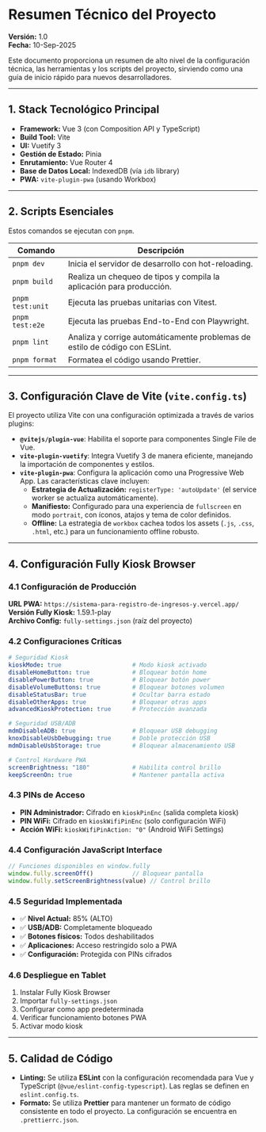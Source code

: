 # Resumen Técnico del Proyecto

**Versión:** 1.0  
**Fecha:** 10-Sep-2025

Este documento proporciona un resumen de alto nivel de la configuración técnica, las herramientas y los scripts del proyecto, sirviendo como una guía de inicio rápido para nuevos desarrolladores.

---

## 1. Stack Tecnológico Principal

- **Framework:** Vue 3 (con Composition API y TypeScript)
- **Build Tool:** Vite
- **UI:** Vuetify 3
- **Gestión de Estado:** Pinia
- **Enrutamiento:** Vue Router 4
- **Base de Datos Local:** IndexedDB (vía `idb` library)
- **PWA:** `vite-plugin-pwa` (usando Workbox)

---

## 2. Scripts Esenciales

Estos comandos se ejecutan con `pnpm`.

| Comando | Descripción |
|---|---|
| `pnpm dev` | Inicia el servidor de desarrollo con hot-reloading. |
| `pnpm build` | Realiza un chequeo de tipos y compila la aplicación para producción. |
| `pnpm test:unit` | Ejecuta las pruebas unitarias con Vitest. |
| `pnpm test:e2e` | Ejecuta las pruebas End-to-End con Playwright. |
| `pnpm lint` | Analiza y corrige automáticamente problemas de estilo de código con ESLint. |
| `pnpm format` | Formatea el código usando Prettier. |

---

## 3. Configuración Clave de Vite (`vite.config.ts`)

El proyecto utiliza Vite con una configuración optimizada a través de varios plugins:

-   **`@vitejs/plugin-vue`**: Habilita el soporte para componentes Single File de Vue.
-   **`vite-plugin-vuetify`**: Integra Vuetify 3 de manera eficiente, manejando la importación de componentes y estilos.
-   **`vite-plugin-pwa`**: Configura la aplicación como una Progressive Web App. Las características clave incluyen:
    -   **Estrategia de Actualización:** `registerType: 'autoUpdate'` (el service worker se actualiza automáticamente).
    -   **Manifiesto:** Configurado para una experiencia de `fullscreen` en modo `portrait`, con íconos, atajos y tema de color definidos.
    -   **Offline:** La estrategia de `workbox` cachea todos los assets (`.js`, `.css`, `.html`, etc.) para un funcionamiento offline robusto.

---

## 4. Configuración Fully Kiosk Browser

### **4.1 Configuración de Producción**
**URL PWA:** `https://sistema-para-registro-de-ingresos-y.vercel.app/`  
**Versión Fully Kiosk:** 1.59.1-play  
**Archivo Config:** `fully-settings.json` (raíz del proyecto)

### **4.2 Configuraciones Críticas**
```yaml
# Seguridad Kiosk
kioskMode: true                    # Modo kiosk activado
disableHomeButton: true            # Bloquear botón home
disablePowerButton: true           # Bloquear botón power
disableVolumeButtons: true         # Bloquear botones volumen
disableStatusBar: true             # Ocultar barra estado
disableOtherApps: true             # Bloquear otras apps
advancedKioskProtection: true      # Protección avanzada

# Seguridad USB/ADB
mdmDisableADB: true                # Bloquear USB debugging
knoxDisableUsbDebugging: true      # Doble protección USB
mdmDisableUsbStorage: true         # Bloquear almacenamiento USB

# Control Hardware PWA
screenBrightness: "180"            # Habilita control brillo
keepScreenOn: true                 # Mantener pantalla activa
```

### **4.3 PINs de Acceso**
- **PIN Administrador:** Cifrado en `kioskPinEnc` (salida completa kiosk)
- **PIN WiFi:** Cifrado en `kioskWifiPinEnc` (solo configuración WiFi)
- **Acción WiFi:** `kioskWifiPinAction: "0"` (Android WiFi Settings)

### **4.4 Configuración JavaScript Interface**
```javascript
// Funciones disponibles en window.fully
window.fully.screenOff()           // Bloquear pantalla
window.fully.setScreenBrightness(value) // Control brillo
```

### **4.5 Seguridad Implementada**
- ✅ **Nivel Actual:** 85% (ALTO)
- ✅ **USB/ADB:** Completamente bloqueado
- ✅ **Botones físicos:** Todos deshabilitados
- ✅ **Aplicaciones:** Acceso restringido solo a PWA
- ✅ **Configuración:** Protegida con PINs cifrados

### **4.6 Despliegue en Tablet**
1. Instalar Fully Kiosk Browser
2. Importar `fully-settings.json`
3. Configurar como app predeterminada
4. Verificar funcionamiento botones PWA
5. Activar modo kiosk

---

## 5. Calidad de Código

-   **Linting:** Se utiliza **ESLint** con la configuración recomendada para Vue y TypeScript (`@vue/eslint-config-typescript`). Las reglas se definen en `eslint.config.ts`.
-   **Formato:** Se utiliza **Prettier** para mantener un formato de código consistente en todo el proyecto. La configuración se encuentra en `.prettierrc.json`.
